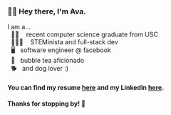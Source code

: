 ### 👋🏼  Hey there, I'm Ava.
I am a...  
&nbsp; ✌🏼 &nbsp;&nbsp; recent computer science graduate from USC  
&nbsp; 👩🏻‍💻 &nbsp;&nbsp; STEMinista and full-stack dev  
&nbsp; 🖥 &nbsp;&nbsp;software engineer @ facebook  
&nbsp; 🍵 &nbsp;&nbsp;bubble tea aficionado  
&nbsp; 🐕 &nbsp;&nbsp;and dog lover :)

#### You can find my resume [here](https://github.com/AvaDeLaCruz/DeLaCruz_Ava.pdf/blob/master/DeLaCruz_Ava.pdf) and my LinkedIn [here](https://www.linkedin.com/in/ava-delacruz/).

#### Thanks for stopping by! 🥰
